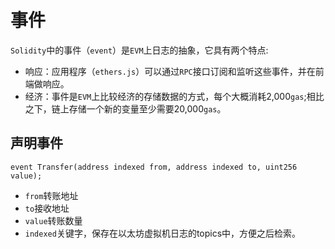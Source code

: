 # 事件

`Solidity`中的事件（`event`）是`EVM`上日志的抽象，它具有两个特点:

- 响应：应用程序（`ethers.js`）可以通过`RPC`接口订阅和监听这些事件，并在前端做响应。
- 经济：事件是`EVM`上比较经济的存储数据的方式，每个大概消耗2,000`gas`;相比之下，链上存储一个新的变量至少需要20,000`gas`。

## 声明事件

```solidity
event Transfer(address indexed from, address indexed to, uint256 value);
```

- `from`转账地址
- `to`接收地址
- `value`转账数量
- `indexed`关键字，保存在以太坊虚拟机日志的topics中，方便之后检索。
